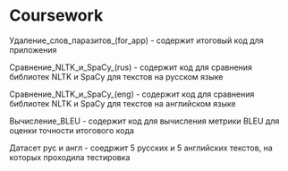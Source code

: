 # Сoursework
Удаление_слов_паразитов_(for_app) - содержит итоговый код для приложения

Сравнение_NLTK_и_SpaCy_(rus) - содержит код для сравнения библиотек NLTK и SpaCy для текстов на русском языке

Сравнение_NLTK_и_SpaCy_(eng) - содержит код для сравнения библиотек NLTK и SpaCy для текстов на английском языке

Вычисление_BLEU - содержит код для вычисления метрики BLEU для оценки точности итогового кода

Датасет рус и англ - соедржит 5 русских и 5 английских текстов, на которых проходила тестировка
